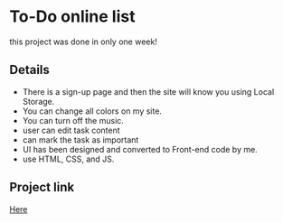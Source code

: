 # To-Do online list

this project was done in only one week!

## Details 
*  There is a sign-up page and then the site will know you using Local Storage.
*  You can change all colors on my site.
*  You can turn off the music.
*  user can edit task content
*  can mark the task as important
*  UI has been designed and converted to Front-end code by me.
*  use HTML, CSS, and JS.
## Project link
[Here](https://maromohamedsalah.github.io/toDoList/)

